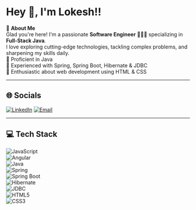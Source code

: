 # Hey 👋, I'm Lokesh!!

💫 **About Me**  
Glad you're here! I'm a passionate **Software Engineer** 👨🏻‍💻 specializing in **Full‑Stack Java**.  
I love exploring cutting-edge technologies, tackling complex problems, and sharpening my skills daily.  
🔹 Proficient in Java  
🔹 Experienced with Spring, Spring Boot, Hibernate & JDBC  
🔹 Enthusiastic about web development using HTML & CSS

---

## 🌐 Socials  
[![LinkedIn](https://img.shields.io/badge/LinkedIn-%230077B5.svg?logo=linkedin&logoColor=white&style=for-the-badge)]([https://www.linkedin.com/in/shivam-patil1404/](https://www.linkedin.com/in/lokesh-jagtap-34a529228/))  
[![Email](https://img.shields.io/badge/Email-D14836?logo=gmail&logoColor=white&style=for-the-badge)](mailto:lokeshjagtap30@gmail.com)

---

## 💻 Tech Stack  
![JavaScript](https://img.shields.io/badge/javascript-%23323330.svg?style=for-the-badge&logo=javascript&logoColor=%23F7DF1E)  
![Angular](https://img.shields.io/badge/angular-%23DD0031.svg?style=for-the-badge&logo=angular&logoColor=white)  
![Java](https://img.shields.io/badge/java-%23ED8B00.svg?style=for-the-badge&logo=openjdk&logoColor=white)  
![Spring](https://img.shields.io/badge/Spring-6DB33F?logo=spring&logoColor=white&style=for-the-badge)  
![Spring Boot](https://img.shields.io/badge/Spring%20Boot-6DB33F?logo=Spring+Boot&logoColor=white&style=for-the-badge)  
![Hibernate](https://img.shields.io/badge/JPA-Hibernate-aca69f?logo=Hibernate&logoColor=white&style=for-the-badge)  
![JDBC](https://img.shields.io/badge/JDBC-007396?logo=java&logoColor=white&style=for-the-badge)  
![HTML5](https://img.shields.io/badge/HTML5-E34F26?logo=html5&logoColor=white&style=for-the-badge)  
![CSS3](https://img.shields.io/badge/CSS3-1572B6?logo=css3&logoColor=white&style=for-the-badge)
